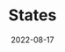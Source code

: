 ---
layout:             page
title:              States
published:          true
date:               2022-08-17
modified:           2022-08-17
order:              /bullet-chart/fields/states
---
